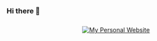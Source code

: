 ### Hi there 👋
<p align="center">
  <a target="_blank" href="https://marcinkapturski.com">
    <img src="https://img.shields.io/badge/my_personal_website-link_here-blue?style=for-the-badge&logo=React" alt="My Personal Website" style="vertical-align:top; margin:10px">
  </a>  
</p>



